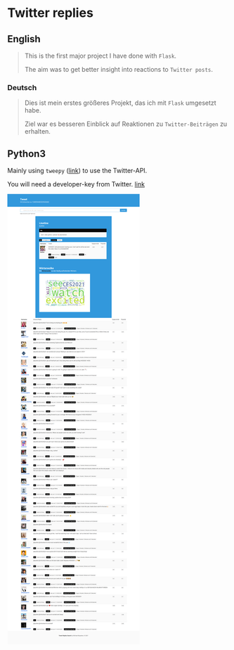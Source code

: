 # Twitter replies

## English

>This is the first major project I have done with `Flask`.
>
>The aim was to get better insight into reactions to `Twitter posts`.

### Deutsch

>Dies ist mein erstes größeres Projekt, das ich mit `Flask` umgesetzt habe.
>
>Ziel war es besseren Einblick auf Reaktionen zu `Twitter-Beiträgen` zu erhalten.

## Python3

Mainly using `tweepy` ([link](https://www.tweepy.org/)) to use the Twitter-API.

You will need a developer-key from Twitter. [link](https://developer.twitter.com/en)

![Screenshot of my App.](pics/Twitter_Screenshot.png)
